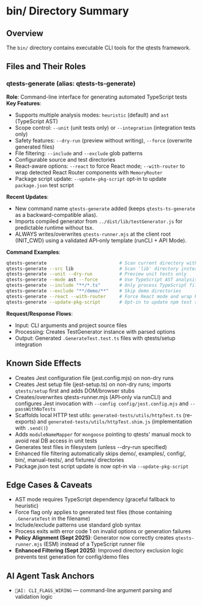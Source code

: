 # bin/ Directory Summary

## Overview
The `bin/` directory contains executable CLI tools for the qtests framework.

## Files and Their Roles

### qtests-generate (alias: qtests-ts-generate)
**Role**: Command-line interface for generating automated TypeScript tests  
**Key Features**:
- Supports multiple analysis modes: `heuristic` (default) and `ast` (TypeScript AST)
- Scope control: `--unit` (unit tests only) or `--integration` (integration tests only)  
- Safety features: `--dry-run` (preview without writing), `--force` (overwrite generated files)
- File filtering: `--include` and `--exclude` glob patterns
- Configurable source and test directories
 - React-aware options: `--react` to force React mode; `--with-router` to wrap detected React Router components with `MemoryRouter`
 - Package script update: `--update-pkg-script` opt-in to update `package.json` test script

**Recent Updates**:
- New command name `qtests-generate` added (keeps `qtests-ts-generate` as a backward-compatible alias).
- Imports compiled generator from `../dist/lib/testGenerator.js` for predictable runtime without tsx.
- ALWAYS writes/overwrites `qtests-runner.mjs` at the client root (INIT_CWD) using a validated API‑only template (runCLI + API Mode).

**Command Examples**:
```bash
qtests-generate                           # Scan current directory with defaults
qtests-generate --src lib                 # Scan 'lib' directory instead  
qtests-generate --unit --dry-run          # Preview unit tests only
qtests-generate --mode ast --force        # Use TypeScript AST analysis, overwrite existing
qtests-generate --include "**/*.ts"       # Only process TypeScript files
qtests-generate --exclude "**/demo/**"    # Skip demo directories
qtests-generate --react --with-router     # Force React mode and wrap Router components
qtests-generate --update-pkg-script       # Opt-in to update npm test script
```

**Request/Response Flows**:
- Input: CLI arguments and project source files
- Processing: Creates TestGenerator instance with parsed options
- Output: Generated `.GenerateTest.test.ts` files with qtests/setup integration

## Known Side Effects  
- Creates Jest configuration file (jest.config.mjs) on non-dry runs
- Creates Jest setup file (jest-setup.ts) on non-dry runs; imports `qtests/setup` first and adds DOM/browser stubs
- Creates/overwrites qtests-runner.mjs (API‑only via runCLI) and configures Jest invocation with `--config config/jest.config.mjs` and `--passWithNoTests`
- Scaffolds local HTTP test utils: `generated-tests/utils/httpTest.ts` (re-exports) and `generated-tests/utils/httpTest.shim.js` (implementation with `.send()`)
- Adds `moduleNameMapper` for `mongoose` pointing to qtests' manual mock to avoid real DB access in unit tests
- Generates test files in filesystem (unless --dry-run specified)
- Enhanced file filtering automatically skips demo/, examples/, config/, bin/, manual-tests/, and fixtures/ directories
- Package.json test script update is now opt-in via `--update-pkg-script`

## Edge Cases & Caveats
- AST mode requires TypeScript dependency (graceful fallback to heuristic)
- Force flag only applies to generated test files (those containing `.GenerateTest` in the filename)
- Include/exclude patterns use standard glob syntax
- Process exits with error code 1 on invalid options or generation failures
- **Policy Alignment (Sept 2025)**: Generator now correctly creates `qtests-runner.mjs` (ESM) instead of a TypeScript runner file
- **Enhanced Filtering (Sept 2025)**: Improved directory exclusion logic prevents test generation for config/demo files

## AI Agent Task Anchors  
- `🚩AI: CLI_FLAGS_WIRING` — command-line argument parsing and validation logic
